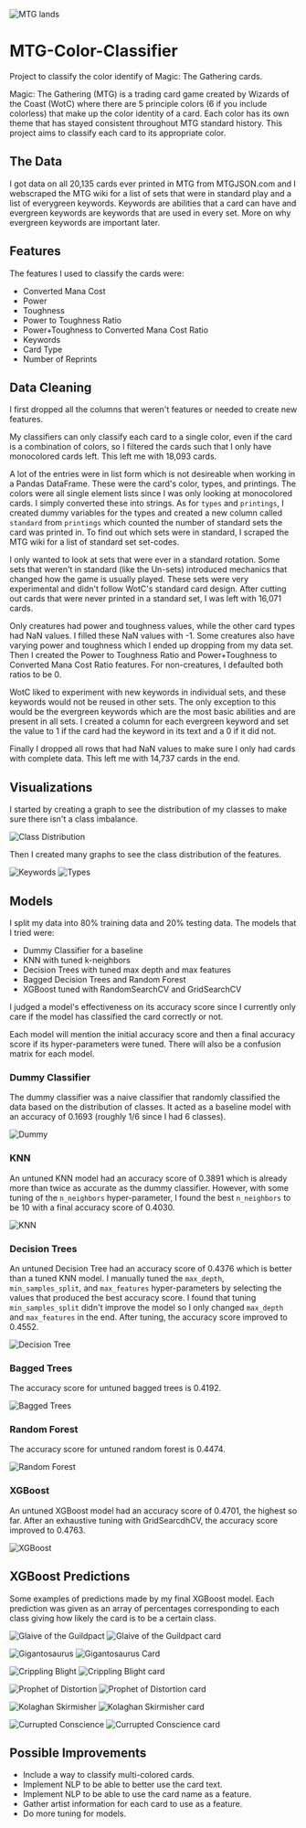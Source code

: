 ![MTG lands](/Images/lands.jpg "MTG lands banner")
# MTG-Color-Classifier
Project to classify the color identify of Magic: The Gathering cards.

Magic: The Gathering (MTG) is a trading card game created by Wizards of the Coast (WotC) where there are 5 principle colors (6 if you include colorless) that make up the color identity of a card. Each color has its own theme that has stayed consistent throughout MTG standard history. This project aims to classify each card to its appropriate color.

## The Data
I got data on all 20,135 cards ever printed in MTG from MTGJSON.com and I webscraped the MTG wiki for a list of sets that were in standard play and a list of everygreen keywords. Keywords are abilities that a card can have and evergreen keywords are keywords that are used in every set. More on why evergreen keywords are important later.

## Features
The features I used to classify the cards were:
- Converted Mana Cost	
- Power
- Toughness
- Power to Toughness Ratio
- Power+Toughness to Converted Mana Cost Ratio
- Keywords
- Card Type
- Number of Reprints

## Data Cleaning
I first dropped all the columns that weren't features or needed to create new features.

My classifiers can only classify each card to a single color, even if the card is a combination of colors, so I filtered the cards such that I only have monocolored cards left. This left me with 18,093 cards.

A lot of the entries were in list form which is not desireable when working in a Pandas DataFrame. These were the card's color, types, and printings. The colors were all single element lists since I was only looking at monocolored cards. I simply converted these into strings. As for `types` and `printings`, I created dummy variables for the types and created a new column called `standard` from `printings` which counted the number of standard sets the card was printed in. To find out which sets were in standard, I scraped the MTG wiki for a list of standard set set-codes.

I only wanted to look at sets that were ever in a standard rotation. Some sets that weren't in standard (like the Un-sets) introduced mechanics that changed how the game is usually played. These sets were very experimental and didn't follow WotC's standard card design. After cutting out cards that were never printed in a standard set, I was left with 16,071 cards.

Only creatures had power and toughness values, while the other card types had NaN values. I filled these NaN values with -1.  Some creatures also have varying power and toughness which I ended up dropping from my data set. Then I created the Power to Toughness Ratio and Power+Toughness to Converted Mana Cost Ratio features. For non-creatures, I defaulted both ratios to be 0.

WotC liked to experiment with new keywords in individual sets, and these keywords would not be reused in other sets. The only exception to this would be the evergreen keywords which are the most basic abilities and are present in all sets. I created a column for each evergreen keyword and set the value to 1 if the card had the keyword in its text and a 0 if it did not.

Finally I dropped all rows that had NaN values to make sure I only had cards with complete data. This left me with 14,737 cards in the end.

## Visualizations
I started by creating a graph to see the distribution of my classes to make sure there isn't a class imbalance.

![Class Distribution](Images/color_dist.png "Class distribution")

Then I created many graphs to see the class distribution of the features.

![Keywords](Images/keywords.png "Keywords distribution")
![Types](Images/types.png "Type distribution")

## Models
I split my data into 80% training data and 20% testing data. 
The models that I tried were:
- Dummy Classifier for a baseline
- KNN with tuned k-neighbors
- Decision Trees with tuned max depth and max features
- Bagged Decision Trees and Random Forest
- XGBoost tuned with RandomSearchCV and GridSearchCV

I judged a model's effectiveness on its accuracy score since I currently only care if the model has classified the card correctly or not.

Each model will mention the initial accuracy score and then a final accuracy score if its hyper-parameters were tuned. There will also be a confusion matrix for each model.

### Dummy Classifier
The dummy classifier was a naive classifier that randomly classified the data based on the distribution of classes. It acted as a baseline model with an accuracy of 0.1693 (roughly 1/6 since I had 6 classes).

![Dummy](Images/dummy.png "dummy confusion matrix")
### KNN
An untuned KNN model had an accuracy score of 0.3891 which is already more than twice as accurate as the dummy classifier. However, with some tuning of the `n_neighbors` hyper-parameter, I found the best `n_neighbors` to be 10 with a final accuracy score of 0.4030.

![KNN](Images/knn.png "KNN confusion matrix")
### Decision Trees
An untuned Decision Tree had an accuracy score of 0.4376 which is better than a tuned KNN model. I manually tuned the `max_depth`, `min_samples_split`, and `max_features` hyper-parameters by selecting the values that produced the best accuracy score. I found that tuning `min_samples_split` didn't improve the model so I only changed `max_depth` and `max_features` in the end. After tuning, the accuracy score improved to 0.4552.

![Decision Tree](Images/dtree.png "Decision Tree confusion matrix")
### Bagged Trees
The accuracy score for untuned bagged trees is 0.4192.

![Bagged Trees](Images/bagged.png "Bagged Trees confusion matrix")
### Random Forest
The accuracy score for untuned random forest is 0.4474.

![Random Forest](Images/forest.png "Random Forest confusion matrix")
### XGBoost
An untuned XGBoost model had an accuracy score of 0.4701, the highest so far. After an exhaustive tuning with GridSearcdhCV, the accuracy score improved to 0.4763.

![XGBoost](Images/xgb.png "XGBoost confusion matrix")
## XGBoost Predictions
Some examples of predictions made by my final XGBoost model. Each prediction was given as an array of percentages corresponding to each class giving how likely the card is to be a certain class.

![Glaive of the Guildpact](Images/guildpact_glaive.png "Class probabilities for Glaive of the Guildpact")
![Glaive of the Guildpact card](Images/guildpact_glaive_card.png "Glaive of the Guildpact card image")

![Gigantosaurus](Images/gigantosaurus.png "Class probabilities for Gigantosaurus")
![Gigantosaurus Card](Images/gigantosaurus_card.png "Gigantosaurus card image")

![Crippling Blight](Images/crippling_blight.png "Class probabilities for Crippling Blight")
![Crippling Blight card](Images/crippling_blight_card.png "Crippling Blight card image")

![Prophet of Distortion](Images/prophet_of_distortion.png "Class probabilities for Prophet of Distortion")
![Prophet of Distortion card](Images/prophet_of_distortion_card.png "Prophet of Distortion card image")

![Kolaghan Skirmisher](Images/kolaghan_skirmisher.png "Class probabilities for Kolaghan Skirmisher")
![Kolaghan Skirmisher card](Images/kolaghan_skirmisher_card.png "Kolaghan Skirmisher card image")

![Currupted Conscience](Images/corrupted_conscience.png "Class probabilities for Currupted Conscience")
![Currupted Conscience card](Images/corrupted_conscience_card.png "Corrupted Conscience card image")

## Possible Improvements
- Include a way to classify multi-colored cards.
- Implement NLP to be able to better use the card text.
- Implement NLP to be able to use the card name as a feature.
- Gather artist information for each card to use as a feature.
- Do more tuning for models.
